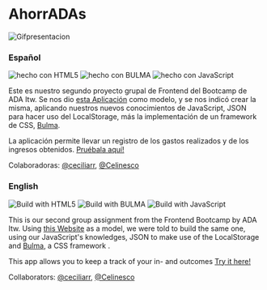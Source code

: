 # AhorrADAs

![Gifpresentacion](https://media.giphy.com/media/ZCN6F3FAkwsyOGU2RS/giphy.gif)


### Español

![hecho con HTML5](https://img.shields.io/badge/hecho%20con-HTML5-orange)
![hecho con BULMA](https://img.shields.io/badge/hecho%20con-BULMA-aquamarine)
![hecho con JavaScript](https://img.shields.io/badge/hecho%20con-JavaScript-yellow)

Este es nuestro segundo proyecto grupal de Frontend del Bootcamp de ADA Itw. Se nos dio [esta Aplicación](https://frontend-proyecto-ahorradas.adaitw.org/) como modelo, y se nos indicó crear la misma, aplicando nuestros nuevos conocimientos de JavaScript, JSON para hacer uso del LocalStorage, más la implementación de un framework de CSS, [Bulma](https://bulma.io/).

La aplicación permite llevar un registro de los gastos realizados y de los ingresos obtenidos.
[Pruébala aquí!](https://celinesco.github.io/AhorrAdas/) 

Colaboradoras:
    [@ceciliarr](https://github.com/ceciliarr), [@Celinesco](https://github.com/Celinesco)


### English

![Build with HTML5](https://img.shields.io/badge/build%20with-HTML5-orange)
![Build with BULMA](https://img.shields.io/badge/build%20with-BULMA-aquamarine)
![Build with JavaScript](https://img.shields.io/badge/build%20with-JavaScript-yellow)

This is our second group assignment from the Frontend Bootcamp by ADA Itw. Using [this Website](https://frontend-proyecto-ahorradas.adaitw.org/) as a model, we were told to build the same one, using our JavaScript's knowledges, JSON to make use of the LocalStorage and [Bulma](https://bulma.io/), a CSS framework . 


This app allows you to keep a track of your in- and outcomes 
[Try it here!](https://celinesco.github.io/AhorrAdas/) 

Collaborators:
     [@ceciliarr](https://github.com/ceciliarr), [@Celinesco](https://github.com/Celinesco)
